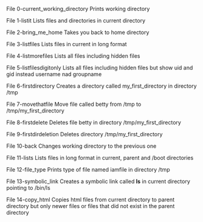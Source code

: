 File 0-current_working_directory 
Prints working directory

File 1-listit 
Lists files and directories in current directory

File 2-bring_me_home
Takes you back to home directory

File 3-listfiles
Lists files in current in long format

File 4-listmorefiles
Lists all files including hidden files

File 5-listfilesdigitonly
Lists all files including hidden files but 
show uid and gid instead username nad groupname

File 6-firstdirectory
Creates a directory called my_first_directory in
directory /tmp

File 7-movethatfile
Move file called betty from /tmp to
/tmp/my_first_directory

File 8-firstdelete
Deletes file betty in directory /tmp/my_first_directory

File 9-firstdirdeletion
Deletes directory /tmp/my_first_directory

File 10-back
Changes working directory to the previous one

File 11-lists
Lists files in long format in current, parent and /boot
directories

File 12-file_type
Prints type of file named iamfile in directory /tmp

File 13-symbolic_link
Creates a symbolic link called __ls__ in current
directory pointing to /bin/ls

File 14-copy_html
Copies html files from current directory to parent directory
but only newer files or files that did not exist in the
parent directory
